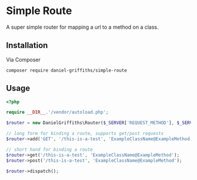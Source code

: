 # Simple Route
A super simple router for mapping a url to a method on a class. 

## Installation

Via Composer

```
composer require daniel-griffiths/simple-route
```


## Usage

```PHP
<?php

require __DIR__.'/vendor/autoload.php';

$router = new DanielGriffiths\Router($_SERVER['REQUEST_METHOD'], $_SERVER['REQUEST_URI']);

// long form for binding a route, supports get/post requests
$router->add('GET', '/this-is-a-test', 'ExampleClassName@ExampleMethod');

// short hand for binding a route 
$router->get('/this-is-a-test', 'ExampleClassName@ExampleMethod');
$router->post('/this-is-a-test', 'ExampleClassName@ExampleMethod');

$router->dispatch();

```

